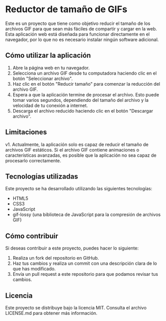 # Reductor de tamaño de GIFs

Este es un proyecto que tiene como objetivo reducir el tamaño de los archivos GIF para que sean más fáciles de compartir y cargar en la web. Esta aplicación web está diseñada para funcionar directamente en el navegador, por lo que no es necesario instalar ningún software adicional.

## Cómo utilizar la aplicación

1. Abre la página web en tu navegador.
2. Selecciona un archivo GIF desde tu computadora haciendo clic en el botón "Seleccionar archivo".
3. Haz clic en el botón "Reducir tamaño" para comenzar la reducción del archivo GIF.
4. Espera a que la aplicación termine de procesar el archivo. Esto puede tomar varios segundos, dependiendo del tamaño del archivo y la velocidad de tu conexión a internet.
5. Descarga el archivo reducido haciendo clic en el botón "Descargar archivo".

## Limitaciones

v1. Actualmente, la aplicación solo es capaz de reducir el tamaño de archivos GIF estáticos. Si el archivo GIF contiene animaciones o características avanzadas, es posible que la aplicación no sea capaz de procesarlo correctamente.

## Tecnologías utilizadas

Este proyecto se ha desarrollado utilizando las siguientes tecnologías:

- HTML5
- CSS3
- JavaScript
- gif-lossy (una biblioteca de JavaScript para la compresión de archivos GIF)

## Cómo contribuir

Si deseas contribuir a este proyecto, puedes hacer lo siguiente:

1. Realiza un fork del repositorio en GitHub.
2. Haz tus cambios y realiza un commit con una descripción clara de lo que has modificado.
3. Envía un pull request a este repositorio para que podamos revisar tus cambios.

## Licencia

Este proyecto se distribuye bajo la licencia MIT. Consulta el archivo LICENSE.md para obtener más información.
